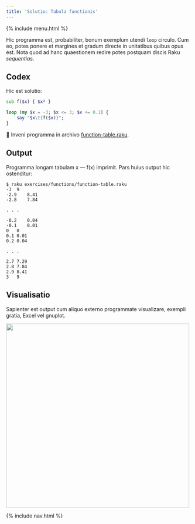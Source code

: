 ```yaml
---
title: 'Solutio: Tabula functionis'
---
```


{% include menu.html %}

Hic programma est, probabiliter, bonum exemplum utendi `loop` circulo. Cum eo, potes ponere et margines et gradum directe in unitatibus quibus opus est. Nota quod ad hanc quaestionem redire potes postquam discis Raku _sequentias_.

## Codex

Hic est solutio:

```raku
sub f($x) { $x² }

loop (my $x = -3; $x <= 3; $x += 0.1) {
    say "$x\t{f($x)}";
}
```

🦋 Inveni programma in archivo [function-table.raku](https://github.com/ash/raku-course/blob/master/exercises/functions/function-table.raku).

## Output

Programma longam tabulam x — f(x) imprimit. Pars huius output hic ostenditur:

```console
$ raku exercises/functions/function-table.raku
-3	9
-2.9	8.41
-2.8	7.84

. . .

-0.2	0.04
-0.1	0.01
0	0
0.1	0.01
0.2	0.04

. . .

2.7	7.29
2.8	7.84
2.9	8.41
3	9
```

## Visualisatio

Sapienter est output cum aliquo externo programmate visualizare, exempli gratia, Excel vel gnuplot.

<img src="../f-graph.png" style="width: 500px; height: auto" />

{% include nav.html %}